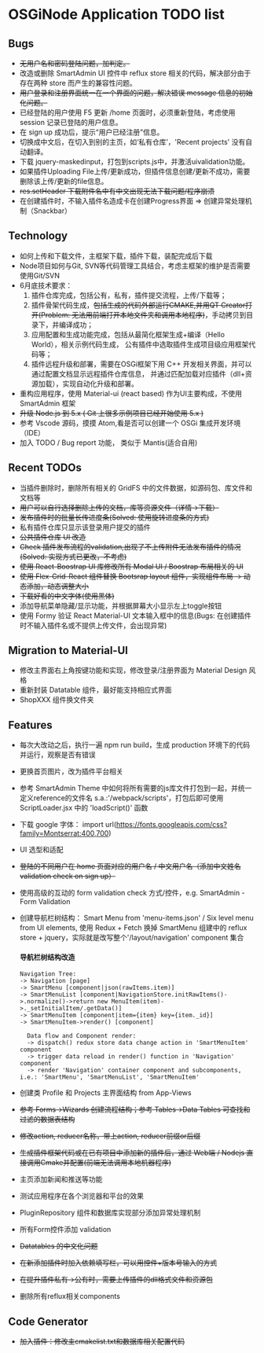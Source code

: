 # OSGiNode Application TODO list

## Bugs
- ~~无用户名和密码登陆问题，加判定。~~
- 改造或删除 SmartAdmin UI 控件中 reflux store 相关的代码，解决部分由于存在两种 store 而产生的兼容性问题。
- ~~用户登录和注册界面统一在一个界面的问题，解决错误 message 信息的初始化问题。~~
- 已经登陆的用户使用 F5 更新 /home 页面时，必须重新登陆，考虑使用 session 记录已登陆的用户信息。
- 在 sign up 成功后，提示“用户已经注册”信息。
- 切换成中文后，在切入到别的主页，如‘私有仓库’，'Recent projects' 没有自动翻译。
- 下载 jquery-maskedinput，打包到scripts.js中，并激活uivalidation功能。
- 如果插件Uploading File上传/更新成功，但插件信息创建/更新不成功，需要删除该上传/更新的file信息。
- ~~res.setHeader 下载附件名中有中文出现无法下载问题/程序崩溃~~
- 在创建插件时，不输入插件名造成卡在创建Progress界面 => 创建异常处理机制（Snackbar）





## Technology
- 如何上传和下载文件，主框架下载，插件下载，装配完成后下载
- Node项目如何与Git, SVN等代码管理工具结合，考虑主框架的维护是否需要使用Git/SVN
- 6月底技术要求：
  1. 插件仓库完成，包括公有，私有，插件提交流程，上传/下载等；
  2. 插件骨架代码生成，~~包括生成的代码外部运行CMAKE,并用QT Creator打开(Problem: 无法用前端打开本地文件夹和调用本地程序)~~，手动拷贝到目录下，并编译成功；
  3. 应用配置和生成功能完成，包括从最简化框架生成+编译（Hello World），相关示例代码生成，
     公有插件中选取插件生成项目级应用框架代码等；
  4. 插件远程升级和部署，需要在OSGi框架下用 C++ 开发相关界面，并可以通过配置文档显示远程插件仓库信息，
     并通过匹配加载对应插件（dll+资源加载），实现自动化升级和部署。
- 重构应用程序，使用 Material-ui (react based) 作为UI主要构成，不使用 SmartAdmin 框架
- ~~升级 Node.js 到 5.x ( Git 上很多示例项目已经开始使用 5.x )~~
- 参考 Vscode 源码，摸摸 Atom,看是否可以创建一个 OSGi 集成开发环境（IDE）
- 加入 TODO / Bug report 功能， 类似于 Mantis(适合自用)

## Recent TODOs
- 当插件删除时，删除所有相关的 GridFS 中的文件数据，如源码包、库文件和文档等
- ~~用户可以自行选择删除上传的文档，库等资源文件（详情->下载）~~
- ~~发布插件时的批量长传进度条(Solved: 使用旋转进度条的方式)~~
- 私有插件仓库只显示该登录用户提交的插件
- ~~公共插件仓库 UI 改造~~
- ~~Check 插件发布流程的validation,出现了不上传附件无法发布插件的情况(Solved: 实现方式已更改，不考虑)~~
- ~~使用 React-Boostrap UI 库修改所有 Modal UI / Boostrap 布局相关的 UI~~
- ~~使用 Flex-Grid-React 组件替换 Bootsrap layout 组件，实现组件布局 -> 动态添加，动态调整大小~~
- ~~下载好看的中文字体(使用黑体)~~
- 添加导航菜单隐藏/显示功能，并根据屏幕大小显示左上toggle按钮
- 使用 Formy 验证 React Material-UI 文本输入框中的信息(Bugs: 在创建插件时不输入插件名或不提供上传文件，会出现异常)



## Migration to Material-UI 
- 修改主界面右上角按键功能和实现，修改登录/注册界面为 Material Design 风格
- 重新封装 Datatable 组件，最好能支持相应式界面
- ShopXXX 组件换文件夹



## Features
- 每次大改动之后，执行一遍 npm run build，生成 production 环境下的代码并运行，观察是否有错误
- 更换首页图片，改为插件平台相关
- 参考 SmartAdmin Theme 中如何将所有需要的js库文件打包到一起，并统一定义reference的文件名
  s.a.:'/webpack/scripts'，打包后即可使用 ScriptLoader.jsx 中的 'loadScript()' 函数
- 下载 google 字体： import url(https://fonts.googleapis.com/css?family=Montserrat:400,700)
- UI 选型和适配
- ~~登陆的不同用户在 home 页面对应的用户名 / 中文用户名（添加中文姓名validation check on sign up）~~
- 使用高级的互动的 form validation check 方式/控件，e.g. SmartAdmin - Form Validation
- 创建导航栏树结构： Smart Menu from 'menu-items.json' / Six level menu from UI elements,
  使用 Redux + Fetch 换掉 SmartMenu 组建中的 reflux store + jquery，实际就是改写整个'/layout/navigation'
  component 集合
  #### 导航栏树结构改造
  ```
  Navigation Tree:
  -> Navigation [page]
  -> SmartMenu [component|json(rawItems.item)]
  -> SmartMenuList [component|NavigationStore.initRawItems()->.normalize()->return new MenuItem(item)->._setInitialItem/.getData()]
  -> SmartMenuItem [component|item={item} key={item._id}]
  -> SmartMenuItem->render() [component]
  ```

  ```
    Data flow and Component render:
    -> dispatch() redux store data change action in 'SmartMenuItem' component
    -> trigger data reload in render() function in 'Navigation' component
    -> render 'Navigation' container component and subcomponents, i.e.: 'SmartMenu', 'SmartMenuList', 'SmartMenuItem'
  ```
- 创建类 Profile 和 Projects 主界面结构 from App-Views
- ~~参考 Forms->Wizards 创建流程结构；参考 Tables->Data Tables 可查找和过滤的数据表结构~~
- ~~修改action, reducer名称，带上action, reducer前缀or后缀~~
- ~~生成插件框架代码或在已有项目中添加新的插件后，通过 Web端 / Nodejs 直接调用Cmake并配置(前端无法调用本地机器程序)~~
- 主页添加新闻和推送等功能
- 测试应用程序在各个浏览器和平台的效果
- PluginRepository 组件和数据库实现部分添加异常处理机制
- 所有Form控件添加 validation
- ~~Datatables 的中文化问题~~
- ~~在新添加插件时加入依赖填写栏，可以用<select2>控件+版本号输入的方式~~
- ~~在提升插件私有->公有时，需要上传插件的dll格式文件和资源包~~
- 删除所有reflux相关components

## Code Generator
- ~~加入插件：修改主cmakelist.txt和数据库相关配置代码~~